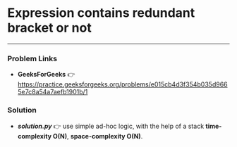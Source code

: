 # Expression contains redundant bracket or not

---

### Problem Links
- **__GeeksForGeeks__** :point_right: https://practice.geeksforgeeks.org/problems/e015cb4d3f354b035d9665e7c8a54a7aefb1901b/1

### Solution
- **_solution.py_** :point_right: use simple ad-hoc logic, with the help of a stack **time-complexity O(N)**, **space-complexity O(N)**.
